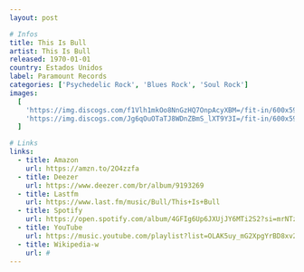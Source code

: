 ```yaml
---
layout: post

# Infos
title: This Is Bull
artist: This Is Bull
released: 1970-01-01
country: Estados Unidos
label: Paramount Records
categories: ['Psychedelic Rock', 'Blues Rock', 'Soul Rock']
images:
  [
    'https://img.discogs.com/f1Vlh1mkOo8NnGzHQ7OnpAcyXBM=/fit-in/600x593/filters:strip_icc():format(jpeg):mode_rgb():quality(90)/discogs-images/R-3982865-1414510544-2653.jpeg.jpg',
    'https://img.discogs.com/Jg6qOuOTaTJ8WDnZBmS_lXT9Y3I=/fit-in/600x593/filters:strip_icc():format(jpeg):mode_rgb():quality(90)/discogs-images/R-3982865-1414510544-4721.jpeg.jpg',
  ]

# Links
links:
  - title: Amazon
    url: https://amzn.to/2O4zzfa
  - title: Deezer
    url: https://www.deezer.com/br/album/9193269
  - title: Lastfm
    url: https://www.last.fm/music/Bull/This+Is+Bull
  - title: Spotify
    url: https://open.spotify.com/album/4GFIg6Up6JXUjJY6MTi2S2?si=mrNTztLcRou153ibhxdp0A
  - title: YouTube
    url: https://music.youtube.com/playlist?list=OLAK5uy_mG2XpgYrBD8xv2RfHCVpQFk9MUi_HKL5o
  - title: Wikipedia-w
    url: #
---
```

